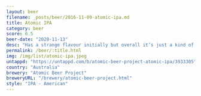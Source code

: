 ```yaml
---
layout: beer
filename: _posts/beer/2016-11-09-atomic-ipa.md
title: Atomic IPA
category: beer
score: 6.5
beer-date: "2020-11-13"
desc: "Has a strange flavour initially but overall it’s just a kind of mid ground IPA"
permalink: /beer/:title.html
img: /img/list/atomic-ipa.jpeg
untappd: "https://untappd.com/b/atomic-beer-project-atomic-ipa/3933305"
country: "Australia"
brewery: "Atomic Beer Project"
breweryURL: "/brewery/atomic-beer-project.html"
style: "IPA - American"
---
```

